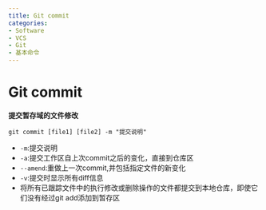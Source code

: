 ```yaml
---
title: Git commit
categories:
- Software
- VCS
- Git
- 基本命令
---
```

# Git commit

**提交暂存域的文件修改**

```shell
git commit [file1] [file2] -m "提交说明"
```

- `-m`:提交说明
- `-a`:提交工作区自上次commit之后的变化，直接到仓库区
- `--amend`:重做上一次commit,并包括指定文件的新变化
- `-v`:提交时显示所有diff信息
- 将所有已跟踪文件中的执行修改或删除操作的文件都提交到本地仓库，即使它们没有经过git add添加到暂存区

